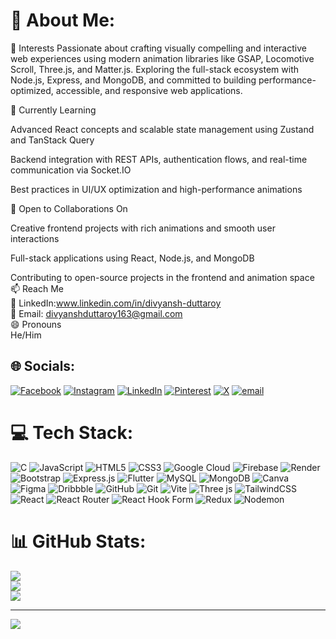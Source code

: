 # 💫 About Me:
👀 Interests
Passionate about crafting visually compelling and interactive web experiences using modern animation libraries like GSAP, Locomotive Scroll, Three.js, and Matter.js.
Exploring the full-stack ecosystem with Node.js, Express, and MongoDB, and committed to building performance-optimized, accessible, and responsive web applications.

🌱 Currently Learning

Advanced React concepts and scalable state management using Zustand and TanStack Query

Backend integration with REST APIs, authentication flows, and real-time communication via Socket.IO

Best practices in UI/UX optimization and high-performance animations

🤝 Open to Collaborations On

Creative frontend projects with rich animations and smooth user interactions

Full-stack applications using React, Node.js, and MongoDB

Contributing to open-source projects in the frontend and animation space<br>📫 Reach Me<br>💼 LinkedIn:www.linkedin.com/in/divyansh-duttaroy<br>📧 Email: divyanshduttaroy163@gmail.com<br>😄 Pronouns<br>He/Him


## 🌐 Socials:
[![Facebook](https://img.shields.io/badge/Facebook-%231877F2.svg?logo=Facebook&logoColor=white)](https://facebook.com/https://www.facebook.com/share/19spifaoZe/) [![Instagram](https://img.shields.io/badge/Instagram-%23E4405F.svg?logo=Instagram&logoColor=white)](https://instagram.com/https://www.instagram.com/divyanshduttaroy?igsh=MW5tOWRjOGk5NmpnaQ==) [![LinkedIn](https://img.shields.io/badge/LinkedIn-%230077B5.svg?logo=linkedin&logoColor=white)](https://linkedin.com/in/www.linkedin.com/in/divyansh-duttaroy) [![Pinterest](https://img.shields.io/badge/Pinterest-%23E60023.svg?logo=Pinterest&logoColor=white)](https://pinterest.com/https://in.pinterest.com/divyanshduttaroy/) [![X](https://img.shields.io/badge/X-black.svg?logo=X&logoColor=white)](https://x.com/@Divyanshdu13) [![email](https://img.shields.io/badge/Email-D14836?logo=gmail&logoColor=white)](mailto:divyanshduttaroy163@gmail.com) 

# 💻 Tech Stack:
![C](https://img.shields.io/badge/c-%2300599C.svg?style=for-the-badge&logo=c&logoColor=white) ![JavaScript](https://img.shields.io/badge/javascript-%23323330.svg?style=for-the-badge&logo=javascript&logoColor=%23F7DF1E) ![HTML5](https://img.shields.io/badge/html5-%23E34F26.svg?style=for-the-badge&logo=html5&logoColor=white) ![CSS3](https://img.shields.io/badge/css3-%231572B6.svg?style=for-the-badge&logo=css3&logoColor=white) ![Google Cloud](https://img.shields.io/badge/GoogleCloud-%234285F4.svg?style=for-the-badge&logo=google-cloud&logoColor=white) ![Firebase](https://img.shields.io/badge/firebase-%23039BE5.svg?style=for-the-badge&logo=firebase) ![Render](https://img.shields.io/badge/Render-%46E3B7.svg?style=for-the-badge&logo=render&logoColor=white) ![Bootstrap](https://img.shields.io/badge/bootstrap-%238511FA.svg?style=for-the-badge&logo=bootstrap&logoColor=white) ![Express.js](https://img.shields.io/badge/express.js-%23404d59.svg?style=for-the-badge&logo=express&logoColor=%2361DAFB) ![Flutter](https://img.shields.io/badge/Flutter-%2302569B.svg?style=for-the-badge&logo=Flutter&logoColor=white) ![MySQL](https://img.shields.io/badge/mysql-4479A1.svg?style=for-the-badge&logo=mysql&logoColor=white) ![MongoDB](https://img.shields.io/badge/MongoDB-%234ea94b.svg?style=for-the-badge&logo=mongodb&logoColor=white) ![Canva](https://img.shields.io/badge/Canva-%2300C4CC.svg?style=for-the-badge&logo=Canva&logoColor=white) ![Figma](https://img.shields.io/badge/figma-%23F24E1E.svg?style=for-the-badge&logo=figma&logoColor=white) ![Dribbble](https://img.shields.io/badge/Dribbble-EA4C89?style=for-the-badge&logo=dribbble&logoColor=white) ![GitHub](https://img.shields.io/badge/github-%23121011.svg?style=for-the-badge&logo=github&logoColor=white) ![Git](https://img.shields.io/badge/git-%23F05033.svg?style=for-the-badge&logo=git&logoColor=white) ![Vite](https://img.shields.io/badge/vite-%23646CFF.svg?style=for-the-badge&logo=vite&logoColor=white) ![Three js](https://img.shields.io/badge/threejs-black?style=for-the-badge&logo=three.js&logoColor=white) ![TailwindCSS](https://img.shields.io/badge/tailwindcss-%2338B2AC.svg?style=for-the-badge&logo=tailwind-css&logoColor=white) ![React](https://img.shields.io/badge/react-%2320232a.svg?style=for-the-badge&logo=react&logoColor=%2361DAFB) ![React Router](https://img.shields.io/badge/React_Router-CA4245?style=for-the-badge&logo=react-router&logoColor=white) ![React Hook Form](https://img.shields.io/badge/React%20Hook%20Form-%23EC5990.svg?style=for-the-badge&logo=reacthookform&logoColor=white) ![Redux](https://img.shields.io/badge/redux-%23593d88.svg?style=for-the-badge&logo=redux&logoColor=white) ![Nodemon](https://img.shields.io/badge/NODEMON-%23323330.svg?style=for-the-badge&logo=nodemon&logoColor=%BBDEAD)
# 📊 GitHub Stats:
![](https://github-readme-stats.vercel.app/api?username=Divyansh89-dutta&theme=dark&hide_border=false&include_all_commits=true&count_private=true)<br/>
![](https://github-readme-streak-stats.herokuapp.com/?user=Divyansh89-dutta&theme=dark&hide_border=false)<br/>
![](https://github-readme-stats.vercel.app/api/top-langs/?username=Divyansh89-dutta&theme=dark&hide_border=false&include_all_commits=true&count_private=true&layout=compact)

---
[![](https://visitcount.itsvg.in/api?id=Divyansh89-dutta&icon=0&color=0)](https://visitcount.itsvg.in)

<!-- Proudly created with GPRM ( https://gprm.itsvg.in ) -->
